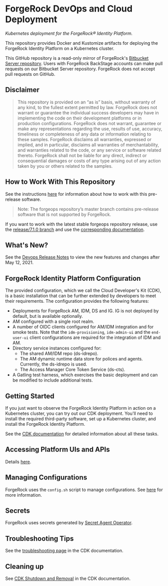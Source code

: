# ForgeRock DevOps and Cloud Deployment

_Kubernetes deployment for the ForgeRock&reg; Identity Platform._

This repository provides Docker and Kustomize artifacts for deploying the 
ForgeRock Identity Platform on a Kubernetes cluster. 

This GitHub repository is a read-only mirror of
ForgeRock's [Bitbucket Server repository](https://stash.forgerock.org/projects/CLOUD/repos/forgeops). 
Users with ForgeRock BackStage accounts can make pull requests on our Bitbucket 
Server repository. ForgeRock does not accept pull requests on GitHub.

## Disclaimer

>This repository is provided on an “as is” basis, without warranty of any kind, 
to the fullest extent permitted by law. ForgeRock does not warrant or guarantee 
the individual success developers may have in implementing the code on their
development platforms or in production configurations. ForgeRock does not 
warrant, guarantee or make any representations regarding the use, results of use,
accuracy, timeliness or completeness of any data or information relating to these 
samples. ForgeRock disclaims all warranties, expressed or implied, and in 
particular, disclaims all warranties of merchantability, and warranties related
to the code, or any service or software related thereto. ForgeRock shall not be
liable for any direct, indirect or consequential damages or costs of any type 
arising out of any action taken by you or others related to the samples.

## How to Work With This Repository

See the instructions [here](https://ea.forgerock.com/docs/forgeops/forgeops.html) for information about how to work with this pre-release software.

>Note: The forgeops repository’s master branch contains pre-release software that is not supported by ForgeRock.

If you want to work with the latest stable forgeops repository release, use the 
[release/7.1.0 branch](https://github.com/ForgeRock/forgeops/tree/release/7.1.0) and use the [corresponding documentation](https://backstage.forgerock.com/docs/forgeops/7.1/index.html).

## What's New?

See the [Devops Release Notes](https://ea.forgerock.com/docs/forgeops/rn/rn.html) to view the new features and changes after May 12, 2021.

## ForgeRock Identity Platform Configuration

The provided configuration, which we call the Cloud Developer's Kit (CDK),
is a basic installation that can be further extended by developers to meet their requirements. 
The configuration provides the following features:

* Deployments for ForgeRock AM, IDM, DS and IG. IG is not deployed by default, but is available optionally.
* AM configured with a single root realm.
* A number of OIDC clients configured for AM/IDM integration and for smoke tests.
Note that the `idm-provisioning`, `idm-admin-ui` and the `end-user-ui` client configurations are required for the
integration of IDM and AM.
* Directory service instances configured for:
   * The shared AM/IDM repo (ds-idrepo).
   * The AM dynamic runtime data store for polices and agents. Currently, the ds-idrepo is used.
   * The Access Manager Core Token Service (ds-cts).
* A Gatling test harness, which exercises the basic deployment and can be modified to include additional tests.


## Getting Started

If you just want to observe the ForgeRock Identity Platform in action on a 
Kubernetes cluster, you can try out our CDK deployment. You'll need to install 
the required third-party software, set up a Kubernetes cluster, and install the 
ForgeRock Identity Platform. 

See the [CDK documentation](https://ea.forgerock.com/docs/forgeops/cdk/overview.html) 
for detailed information about all these tasks.

## Accessing Platform UIs and APIs

Details [here](https://ea.forgerock.com/docs/forgeops/cdk/access.html).

## Managing Configurations

ForgeRock uses the `config.sh` script to manage configurations. See [here](https://ea.forgerock.com/forgeops/cdk/develop/intro.html) for more information.


## Secrets

ForgeRock uses secrets generated by [Secret Agent Operator](https://ea.forgerock.com/forgeops/deployment/security/secret-agent.html).
 

## Troubleshooting Tips

See the [troubleshooting page](https://ea.forgerock.com/docs/forgeops/troubleshooting/overview.html)
in the CDK documentation.

## Cleaning up

See [CDK Shutdown and Removal](https://ea.forgerock.com/docs/forgeops/cdk/shutdown.html)
in the CDK documentation. 